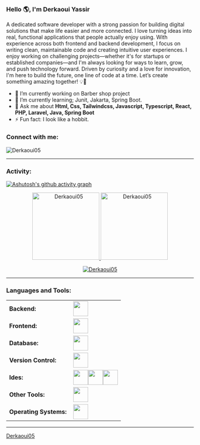 <link rel="stylesheet" type='text/css' href="https://cdn.jsdelivr.net/gh/devicons/devicon@latest/devicon.min.css" />

### Hello 🌎, I'm Derkaoui Yassir

A dedicated software developer with a strong passion for building digital solutions that make life easier and more connected. I love turning ideas into real, functional applications that people actually enjoy using.
With experience across both frontend and backend development, I focus on writing clean, maintainable code and creating intuitive user experiences. I enjoy working on challenging projects—whether it's for startups or established companies—and I'm always looking for ways to learn, grow, and push technology forward.
Driven by curiosity and a love for innovation, I'm here to build the future, one line of code at a time.
Let’s create something amazing together! 💡🚀

  - 🔭 I’m currently working on Barber shop project
  - 🌱 I’m currently learning; Junit, Jakarta, Spring Boot.
  - 💬 Ask me about **Html, Css, Tailwindcss, Javascript, Typescript, React, PHP, Laravel, Java, Spring Boot**
  - ⚡ Fun fact: I look like a hobbit.

<h3 align="left">Connect with me:</h3>
<p align="left">
<a href="https://www.linkedin.com/in/renato-r-611795133/" target="blank"><i align="center" class="devicon-linkedin-plain colored" alt="derkaoui" height="40" width="60" ></i>
</a>
</p>

<p align="left"> <img src="https://komarev.com/ghpvc/?username=Derkaoui05&label=Profile%20views&color=0e75b6&style=flat" alt="Derkaoui05" /> </p>


------
<h3 align="left">Activity:</h3>

[![Ashutosh's github activity graph](https://github-readme-activity-graph.vercel.app/graph?username=Derkaoui05&bg_color=100f0f&color=4c5e9e&line=4c569e&point=403e41&area=true&hide_border=true)](https://github.com/ashutosh00710/github-readme-activity-graph)

<div align="center">
  <a href="https://github.com/Derkaoui05">
    <img height="180em" src="https://github-readme-stats.vercel.app/api/top-langs?username=Derkaoui05&show_icons=true&locale=en&layout=compact&theme=tokyonight" alt="Derkaoui05"/>
    <img height="180em" src="https://github-readme-stats.vercel.app/api?username=Derkaoui05&show_icons=true&locale=en&layout=compact&theme=tokyonight" alt="Derkaoui05"/>
  </a>
</div>
<p align="center">
  <a href="https://github.com/Derkaoui05">
    <img src="https://github-readme-streak-stats.herokuapp.com/?user=Derkaoui05&&theme=tokyonight" alt="Derkaoui05" />
  </a>
</p>

------
<h3 align="left">Languages and Tools:</h3>
<table>
    <tr>
        <td style="font-weight: bold; padding-right: 10px; vertical-align: center; border: none;">Backend:</td>
        <td><img height="40" src="https://skillicons.dev/icons?i=php,java,laravel,spring,maven,hibernate,nodejs,fastapi,vite"/></td>
    </tr>
    <tr>
        <td style="font-weight: bold; padding-right: 10px; vertical-align: center;">Frontend:</td>
        <td><img height="40" src="https://skillicons.dev/icons?i=react,nextjs,mui,bootstrap,tailwind,html,css,js,ts"/></td>
    </tr>
    <tr>
        <td style="font-weight: bold; padding-right: 10px; vertical-align: center; border: none;">Database:</td>
        <td><img height="40" src="https://skillicons.dev/icons?i=mysql,postgresql,mongodb,supabase"/></td>
    </tr>
    <tr>
        <td style="font-weight: bold; padding-right: 10px; vertical-align: center; border: none;">Version Control:</td>
        <td><img height="40" src="https://skillicons.dev/icons?i=git,github,gitlab,bitbucket"/></td>
    </tr>
    <tr>
        <td style="font-weight: bold; padding-right: 10px; vertical-align: center; border: none;">Ides:</td>
        <td><img height="40" src="https://skillicons.dev/icons?i=vscode,visualstudio,vim"/><img height ="40" src="https://cdn.brandfetch.io/cursor.com/fallback/lettermark/theme/dark/h/256/w/256/icon?c=1bfwsmEH20zzEfSNTed" /><img height="40" src="https://upload.wikimedia.org/wikipedia/commons/thumb/9/9c/IntelliJ_IDEA_Icon.svg/2048px-IntelliJ_IDEA_Icon.svg.png" /></td>
    </tr>
    <tr>
        <td style="font-weight: bold; padding-right: 10px; vertical-align: center; border: none;">Other Tools:</td>
        <td><img height="40" src="https://skillicons.dev/icons?i=notion,figma,bash"/></td>
    </tr>
    <tr>
        <td style="font-weight: bold; padding-right: 10px; vertical-align: center; border: none;">Operating Systems:</td>
        <td><img height="40" src="https://skillicons.dev/icons?i=windows,ubuntu"/></td>
    </tr>
</table>

------
[Derkaoui05](https://github.com/Derkaoui05)

